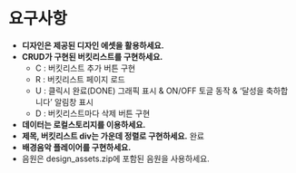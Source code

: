 # 요구사항
- **디자인은 제공된 디자인 에셋을 활용하세요.**
- **CRUD가 구현된 버킷리스트를 구현하세요.**
    - C : 버킷리스트 추가 버튼 구현
    - R : 버킷리스트 페이지 로드
    - U : 클릭시 완료(DONE) 그래픽 표시 & ON/OFF 토글 동작 & ‘달성을 축하합니다’ 알림창 표시
    - D : 버킷리스트마다 삭제 버튼 구현
- **데이터는 로컬스토리지를 이용하세요.**
- **제목, 버킷리스트 div는 가운데 정렬로 구현하세요.** 완료
- **배경음악 플레이어를 구현하세요.**
- 음원은 design_assets.zip에 포함된 음원을 사용하세요.

